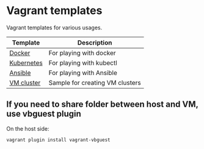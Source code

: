 # Vagrant templates

Vagrant templates for various usages.

|Template|Description|
|---|---|
|[Docker](./docker)|For playing with docker|
|[Kubernetes](./kubernetes)|For playing with kubectl|
|[Ansible](./ansible)|For playing with Ansible|
|[VM cluster](./vmcluster)|Sample for creating VM clusters|

## If you need to share folder between host and VM, use vbguest plugin

On the host side:

```
vagrant plugin install vagrant-vbguest
```
